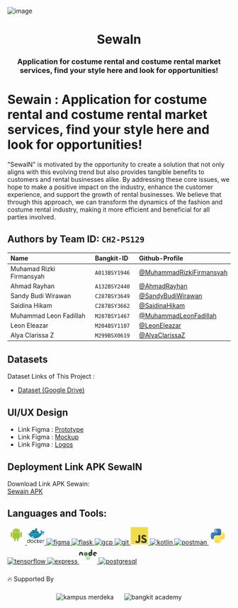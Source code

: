 ![image](https://github.com/SewainID/.github/assets/110903076/5e16e77c-1f55-4d3f-9252-fc8c99732b76)<h1 align="center">SewaIn</h1>
<h3 align="center">Application for costume rental and costume rental market services, find your style here and look for opportunities!</h3>
<p align="center">



# Sewain : Application for costume rental and costume rental market services, find your style here and look for opportunities!


"SewaIN" is motivated by the opportunity to create a solution that not only aligns with this evolving trend but also provides tangible benefits to customers and rental businesses alike. By addressing these core issues, we hope to make a positive impact on the industry, enhance the customer experience, and support the growth of rental businesses. We believe that through this approach, we can transform the dynamics of the fashion and costume rental industry, making it more efficient and beneficial for all parties involved.


## Authors by Team ID: `CH2-PS129`
| Name | Bangkit-ID     | Github-Profile                       |
| :-------- | :------- | :-------------------------------- |
| Muhamad Rizki Firmansyah      | `A013BSY1946` | [@MuhammadRizkiFirmansyah](https://github.com/legenhand) |
| Ahmad Rayhan      | `A132BSY2440` | [@AhmadRayhan](https://github.com/ahmadrayhan107) |
| Sandy Budi Wirawan      | `C287BSY3649` | [@SandyBudiWirawan](https://github.com/syanzzz) |
| Saidina Hikam      | `C287BSY3662` | [@SaidinaHikam](https://github.com/hellsing032) |
| Muhammad Leon Fadillah      | `M287BSY1467 ` | [@MuhammadLeonFadillah](https://github.com/23Leon) |
| Leon Eleazar      | `M204BSY1107` | [@LeonEleazar](https://github.com/leonnn69) |
| Alya Clarissa Z      | `M299BSX0619` | [@AlyaClarissaZ](https://github.com/ceylarissa) |


## Datasets

Dataset Links of This Project :

- [Dataset (Google Drive)](https://drive.google.com/file/d/1ZxhBdiosr3KM7QyXT54B6XXi7VLuqJPH/view?usp=sharing)


## UI/UX Design

- Link Figma : [Prototype](https://www.figma.com/file/9FFrTktKQ0iLkPcVJmYoQs/Sewain-Mobile-Apps?type=design&node-id=54697-440&mode=design&t=a0FtouUJTHXQp4Vq-0)
- Link Figma : [Mockup](https://www.figma.com/file/9FFrTktKQ0iLkPcVJmYoQs/Sewain-Mobile-Apps?type=design&node-id=55501-1831&mode=design&t=a0FtouUJTHXQp4Vq-0)
- Link Figma : [Logos](https://www.figma.com/file/9FFrTktKQ0iLkPcVJmYoQs/Sewain-Mobile-Apps?type=design&node-id=54697-25342&mode=design&t=a0FtouUJTHXQp4Vq-0)

## Deployment Link APK SewaIN

Download Link APK Sewain:<br>
[Sewain APK](#)


## Languages and Tools:
<p align="left">
  <a href="https://developer.android.com" target="_blank" rel="noreferrer">
    <img src="https://raw.githubusercontent.com/devicons/devicon/master/icons/android/android-original-wordmark.svg" alt="android" width="40" height="40"/>
  </a>
  <a href="https://www.docker.com/" target="_blank" rel="noreferrer">
    <img src="https://raw.githubusercontent.com/devicons/devicon/master/icons/docker/docker-original-wordmark.svg" alt="docker" width="40" height="40"/>
  </a>
  <a href="https://www.figma.com/" target="_blank" rel="noreferrer">
    <img src="https://www.vectorlogo.zone/logos/figma/figma-icon.svg" alt="figma" width="40" height="40"/>
  </a>
  <a href="https://flask.palletsprojects.com/" target="_blank" rel="noreferrer">
    <img src="https://www.vectorlogo.zone/logos/pocoo_flask/pocoo_flask-icon.svg" alt="flask" width="40" height="40"/>
  </a>
  <a href="https://cloud.google.com" target="_blank" rel="noreferrer">
    <img src="https://www.vectorlogo.zone/logos/google_cloud/google_cloud-icon.svg" alt="gcp" width="40" height="40"/>
  </a>
  <a href="https://git-scm.com/" target="_blank" rel="noreferrer">
    <img src="https://www.vectorlogo.zone/logos/git-scm/git-scm-icon.svg" alt="git" width="40" height="40"/>
  </a>
  <a href="https://developer.mozilla.org/en-US/docs/Web/JavaScript" target="_blank" rel="noreferrer">
    <img src="https://raw.githubusercontent.com/devicons/devicon/master/icons/javascript/javascript-original.svg" alt="javascript" width="40" height="40"/>
  </a>
  <a href="https://kotlinlang.org" target="_blank" rel="noreferrer">
    <img src="https://www.vectorlogo.zone/logos/kotlinlang/kotlinlang-icon.svg" alt="kotlin" width="40" height="40"/>
  </a>
  <a href="https://postman.com" target="_blank" rel="noreferrer">
    <img src="https://www.vectorlogo.zone/logos/getpostman/getpostman-icon.svg" alt="postman" width="40" height="40"/>
  </a>
  <a href="https://www.python.org" target="_blank" rel="noreferrer">
    <img src="https://raw.githubusercontent.com/devicons/devicon/master/icons/python/python-original.svg" alt="python" width="40" height="40"/>
  </a>
  <a href="https://www.tensorflow.org" target="_blank" rel="noreferrer">
    <img src="https://www.vectorlogo.zone/logos/tensorflow/tensorflow-icon.svg" alt="tensorflow" width="40" height="40"/>
  </a>
  <a href="https://expressjs.com/" target="_blank" rel="noreferrer">
    <img src="https://www.vectorlogo.zone/logos/expressjs/expressjs-icon.svg" alt="express" width="40" height="40"/>
  </a>
  <a href="https://nodejs.org/" target="_blank" rel="noreferrer">
    <img src="https://raw.githubusercontent.com/devicons/devicon/master/icons/nodejs/nodejs-original-wordmark.svg" alt="nodejs" width="40" height="40"/>
  </a>
  <a href="https://www.postgresql.org/" target="_blank" rel="noreferrer">
    <img src="https://www.vectorlogo.zone/logos/postgresql/postgresql-icon.svg" alt="postgresql" width="40" height="40"/>
  </a>
</p>



###

🔥 Supported By

###

<div align="center">
  <img src="https://lldikti10.id/public/img/informasi/berita/MASTER.png" height="80" alt="kampus merdeka" style="margin-right:20px;"/>
  <img src="https://storage.googleapis.com/kampusmerdeka_kemdikbud_go_id/mitra/mitra_af66db2e-0997-4f52-9cc0-a14412eeeab9.png" height="80" alt="bangkit academy" style="margin-right:left0px;"/>
  
</div>

###
